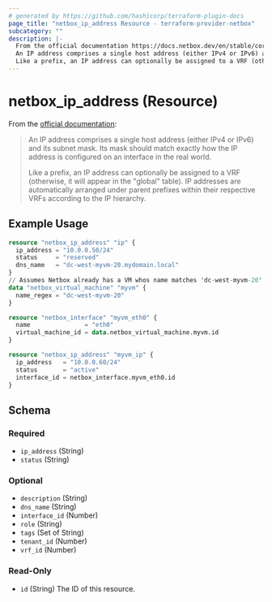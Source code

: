 ```yaml
---
# generated by https://github.com/hashicorp/terraform-plugin-docs
page_title: "netbox_ip_address Resource - terraform-provider-netbox"
subcategory: ""
description: |-
  From the official documentation https://docs.netbox.dev/en/stable/core-functionality/ipam/#ip-addresses:
  An IP address comprises a single host address (either IPv4 or IPv6) and its subnet mask. Its mask should match exactly how the IP address is configured on an interface in the real world.
  Like a prefix, an IP address can optionally be assigned to a VRF (otherwise, it will appear in the "global" table). IP addresses are automatically arranged under parent prefixes within their respective VRFs according to the IP hierarchy.
---
```


# netbox_ip_address (Resource)

From the [official documentation](https://docs.netbox.dev/en/stable/core-functionality/ipam/#ip-addresses):

> An IP address comprises a single host address (either IPv4 or IPv6) and its subnet mask. Its mask should match exactly how the IP address is configured on an interface in the real world.
>
> Like a prefix, an IP address can optionally be assigned to a VRF (otherwise, it will appear in the "global" table). IP addresses are automatically arranged under parent prefixes within their respective VRFs according to the IP hierarchy.

## Example Usage

```terraform
resource "netbox_ip_address" "ip" {
  ip_address = "10.0.0.50/24"
  status     = "reserved"
  dns_name   = "dc-west-myvm-20.mydomain.local"
}
// Assumes Netbox already has a VM whos name matches 'dc-west-myvm-20'
data "netbox_virtual_machine" "myvm" {
  name_regex = "dc-west-myvm-20"
}

resource "netbox_interface" "myvm_eth0" {
  name               = "eth0"
  virtual_machine_id = data.netbox_virtual_machine.myvm.id
}

resource "netbox_ip_address" "myvm_ip" {
  ip_address   = "10.0.0.60/24"
  status       = "active"
  interface_id = netbox_interface.myvm_eth0.id
}
```

<!-- schema generated by tfplugindocs -->
## Schema

### Required

- `ip_address` (String)
- `status` (String)

### Optional

- `description` (String)
- `dns_name` (String)
- `interface_id` (Number)
- `role` (String)
- `tags` (Set of String)
- `tenant_id` (Number)
- `vrf_id` (Number)

### Read-Only

- `id` (String) The ID of this resource.


